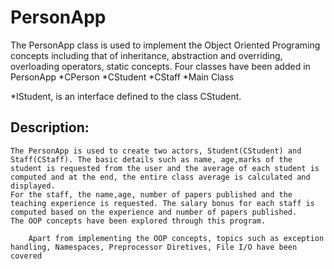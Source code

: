 # PersonApp
The PersonApp class is used to implement the Object Oriented Programing concepts including that of inheritance, abstraction and overriding, overloading operators, static concepts.
Four classes have been added in PersonApp
*CPerson
*CStudent
*CStaff
*Main Class

*IStudent, is an interface defined to the class CStudent.

Description:
-----------
	The PersonApp is used to create two actors, Student(CStudent) and Staff(CStaff). The basic details such as name, age,marks of the student is requested from the user and the average of each student is computed and at the end, the entire class average is calculated and displayed.
	For the staff, the name,age, number of papers published and the teaching experience is requested. The salary bonus for each staff is computed based on the experience and number of papers published.
	The OOP concepts have been explored through this program.

        Apart from implementing the OOP concepts, topics such as exception handling, Namespaces, Preprocessor Diretives, File I/O have been covered
